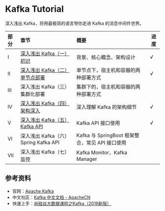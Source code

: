 # Kafka Tutorial

深入浅出 Kafka，将用最极简的语言带你走进 Kafka 的消息中间件世界。

| 部分 | 章节                           | 概要                         | 进度                       |
| :--- | :----------------------------- | :--------------------------- | ---------------------------- |
| Ⅰ  |[深入浅出 Kafka（一）初识](kafka-tutorial-1_初识.md)       | 背景、核心概念、架构设计 | √ |
| Ⅱ    | [深入浅出 Kafka（二）单节点部署](kafka/kafka-tutorial-2_单节点部署.md) | 单节点下，宿主机和容器的两种部署方式    | √ |
| Ⅲ    | 深入浅出 Kafka（三）集群化部署 | 集群下的，宿主机和容器的两种部署方式 |  |
| Ⅳ | [深入浅出 Kafka（四）架构深入](kafka-tutorial-4_架构深入.md) | 深入理解 Kafka 的架构细节 | √ |
| Ⅴ | [深入浅出 Kafka（五）Kafka API](kafka-tutorial-5_kafka-api.md) | Kafka API 接口使用 | √ |
| Ⅵ   | 深入浅出 Kafka（六）Spring Kafka API | Kafka 与 SpringBoot 框架整合，常见 API 接口使用 |  |
| Ⅶ | 深入浅出 Kafka（七）监控 | Kafka Monitor，Kafka Manager |  |



## 参考资料

- 官网：[Apache Kafka](https://kafka.apache.org/)
- 中文社区：[Kafka 中文文档 - ApacheCN](http://kafka.apachecn.org/)
- 快速上手：[尚硅谷大数据课程之Kafka（2019新版）](https://www.bilibili.com/video/av65544753?from=search&seid=14596778029771113163)

